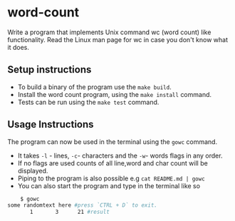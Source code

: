# word-count

Write a program that implements Unix command wc (word count) like functionality. Read the Linux man page for wc in case you don't know what it does.

## Setup instructions

- To build a binary of the program use the `make build`.
- Install the word count program, using the `make install` command.
- Tests can be run using the `make test` command.

## Usage Instructions

The program can now be used in the terminal using the `gowc` command.

- It takes `-l` - lines, `-c`- characters and the `-w`- words flags in any order.
- If no flags are used counts of all line,word and char count will be displayed.
- Piping to the program is also possible e.g `cat README.md | gowc`
- You can also start the program and type in the terminal like so

```bash
    $ gowc
some randomtext here #press `CTRL + D` to exit.
       1       3      21 #result
```
